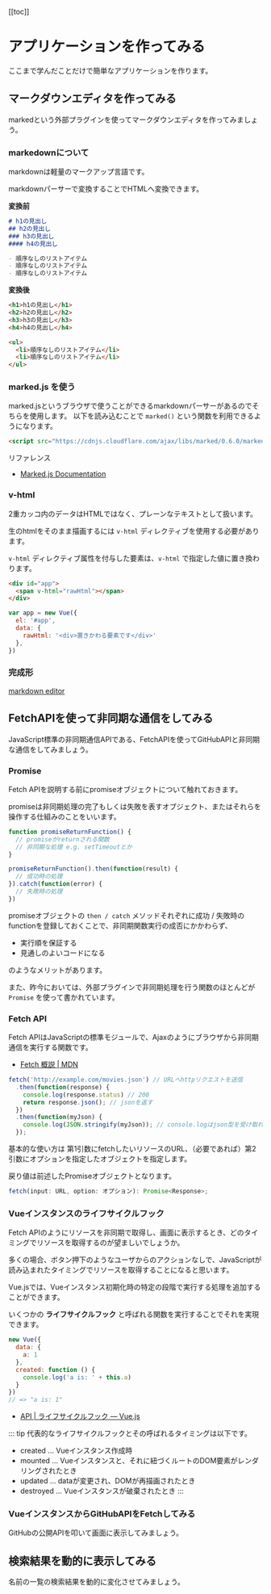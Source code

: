 [[toc]]

# アプリケーションを作ってみる

ここまで学んだことだけで簡単なアプリケーションを作ります。

## マークダウンエディタを作ってみる

markedという外部プラグインを使ってマークダウンエディタを作ってみましょう。


### markedownについて

markdownは軽量のマークアップ言語です。

markdownパーサーで変換することでHTMLへ変換できます。

**変換前**

```markdown
# h1の見出し
## h2の見出し
### h3の見出し
#### h4の見出し

- 順序なしのリストアイテム
- 順序なしのリストアイテム
- 順序なしのリストアイテム
```

**変換後**

```html
<h1>h1の見出し</h1>
<h2>h2の見出し</h2>
<h3>h3の見出し</h3>
<h4>h4の見出し</h4>

<ul>
  <li>順序なしのリストアイテム</li>
  <li>順序なしのリストアイテム</li>
</ul>
```

### marked.js を使う

marked.jsというブラウザで使うことができるmarkdownパーサーがあるのでそちらを使用します。
以下を読み込むことで `marked()` という関数を利用できるようになります。

```html
<script src="https://cdnjs.cloudflare.com/ajax/libs/marked/0.6.0/marked.js"></script>
```

リファレンス
- [Marked\.js Documentation](https://marked.js.org/#/USING_ADVANCED.md)

### v-html

2重カッコ内のデータはHTMLではなく、プレーンなテキストとして扱います。

生のhtmlをそのまま描画するには `v-html` ディレクティブを使用する必要があります。

`v-html` ディレクティブ属性を付与した要素は、`v-html` で指定した値に置き換わります。

```html
<div id="app">
  <span v-html="rawHtml"></span>
</div>
```

```js
var app = new Vue({
  el: '#app',
  data: {
    rawHtml: '<div>置きかわる要素です</div>'
  },
})
```

### 完成形

[markdown editor](/practice/markdownEditor/index.html)

## FetchAPIを使って非同期な通信をしてみる

JavaScript標準の非同期通信APIである、FetchAPIを使ってGitHubAPIと非同期な通信をしてみましょう。


### Promise

Fetch APIを説明する前にpromiseオブジェクトについて触れておきます。

promiseは非同期処理の完了もしくは失敗を表すオブジェクト、またはそれらを操作する仕組みのことをいいます。

```js
function promiseReturnFunction() {
  // promiseがreturnされる関数
  // 非同期な処理 e.g. setTimeoutとか
}

promiseReturnFunction().then(function(result) {
  // 成功時の処理
}).catch(function(error) {
  // 失敗時の処理
})
```

promiseオブジェクトの `then / catch` メソッドそれぞれに成功 / 失敗時のfunctionを登録しておくことで、非同期関数実行の成否にかかわらず、

- 実行順を保証する
- 見通しのよいコードになる

のようなメリットがあります。

また、昨今においては、外部プラグインで非同期処理を行う関数のほとんどが `Promise` を使って書かれています。


### Fetch API

Fetch APIはJavaScriptの標準モジュールで、Ajaxのようにブラウザから非同期通信を実行する関数です。

* [Fetch 概説 \| MDN](https://developer.mozilla.org/ja/docs/Web/API/Fetch_API/Using_Fetch)

```js
fetch('http://example.com/movies.json') // URLへhttpリクエストを送信
  .then(function(response) {
    console.log(response.status) // 200
    return response.json(); // jsonを返す
  })
  .then(function(myJson) {
    console.log(JSON.stringify(myJson)); // console.logはjson型を受け取れないのでstringにキャストしている
  });
```

基本的な使い方は 第1引数にfetchしたいリソースのURL、（必要であれば）第2引数にオプションを指定したオブジェクトを指定します。

戻り値は前述したPromiseオブジェクトとなります。

```ts
fetch(input: URL, option: オプション): Promise<Response>;
```

### Vueインスタンスのライフサイクルフック

Fetch APIのようにリソースを非同期で取得し、画面に表示するとき、どのタイミングでリソースを取得するのが望ましいでしょうか。

多くの場合、ボタン押下のようなユーザからのアクションなしで、JavaScriptが読み込まれたタイミングでリソースを取得することになると思います。

Vue.jsでは、Vueインスタンス初期化時の特定の段階で実行する処理を追加することができます。

いくつかの **ライフサイクルフック** と呼ばれる関数を実行することでそれを実現できます。


```js
new Vue({
  data: {
    a: 1
  },
  created: function () {
    console.log('a is: ' + this.a)
  }
})
// => "a is: 1"
```

- [API | ライフサイクルフック — Vue\.js](https://jp.vuejs.org/v2/api/#%E3%82%AA%E3%83%97%E3%82%B7%E3%83%A7%E3%83%B3-%E3%83%A9%E3%82%A4%E3%83%95%E3%82%B5%E3%82%A4%E3%82%AF%E3%83%AB%E3%83%95%E3%83%83%E3%82%AF)

::: tip
代表的なライフサイクルフックとその呼ばれるタイミングは以下です。
- created ... Vueインスタンス作成時
- mounted ... Vueインスタンスと、それに紐づくルートのDOM要素がレンダリングされたとき
- updated ... dataが変更され、DOMが再描画されたとき
- destroyed ... Vueインスタンスが破棄されたとき
:::

### VueインスタンスからGitHubAPIをFetchしてみる

GitHubの公開APIを叩いて画面に表示してみましょう。


## 検索結果を動的に表示してみる

名前の一覧の検索結果を動的に変化させてみましょう。

